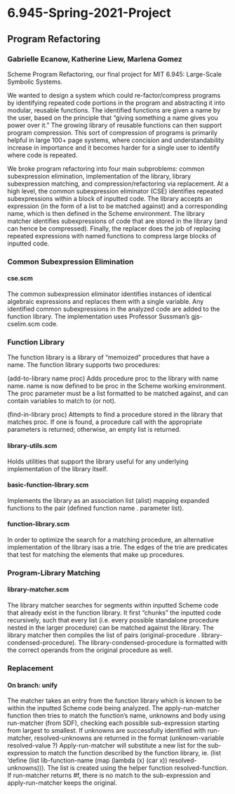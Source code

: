 # 6.945-Spring-2021-Project
## Program Refactoring
### Gabrielle Ecanow, Katherine Liew, Marlena Gomez

Scheme Program Refactoring, our final project for MIT 6.945: Large-Scale Symbolic Systems. 

We wanted to design a system which could re-factor/compress programs by identifying repeated code portions in the program and abstracting it into modular, reusable functions. The identified functions are given a name by the user, based on the principle that “giving something a name gives you power over it.” The growing library of reusable functions can then support program compression. This sort of compression of programs is primarily helpful in large 100+ page systems, where concision and understandability increase in importance and it becomes harder for a single user to identify where code is repeated.

We broke program refactoring into four main subproblems: common subexpression elimination, implementation of the library, library subexpression matching, and compression/refactoring via replacement. At a high level, the common subexpression eliminator (CSE) identifies repeated subexpressions within a block of inputted code. The library accepts an expression (in the form of a list to be matched against) and a corresponding name, which is then defined in the Scheme environment. The library matcher identifies subexpressions of code that are stored in the library (and can hence be compressed). Finally, the replacer does the job of replacing repeated expressions with named functions to compress large blocks of inputted code.

### Common Subexpression Elimination

#### cse.scm
The common subexpression eliminator identifies instances of identical algebraic expressions and replaces them with a single variable. Any identified common subexpressions in the analyzed code are added to the function library. The implementation uses Professor Sussman’s gjs-cselim.scm code.

###  Function Library

The function library is a library of “memoized” procedures that have a name. The function library supports two procedures:

(add-to-library name proc) Adds procedure proc to the library with name name. name is now defined to be proc in the Scheme working environment. The proc parameter must be a list formatted to be matched against, and can contain variables to match to (or not).

(find-in-library proc) Attempts to find a procedure stored in the library that matches proc. If one is found, a procedure call with the appropriate parameters is returned; otherwise, an empty list is returned.

#### library-utils.scm
Holds utilities that support the library useful for any underlying implementation of the library itself.

#### basic-function-library.scm
Implements the library as an association list (alist) mapping expanded functions to the pair (defined function name .  parameter list).

#### function-library.scm
In order to optimize the search for a matching procedure, an alternative implementation of the library isas a trie. The edges of the trie are predicates that test for matching the elements that make up procedures.

### Program-Library Matching

#### library-matcher.scm
The library matcher searches for segments within inputted Scheme code that already exist in the function library. It first “chunks” the inputted code recursively, such that every list (i.e. every possible standalone procedure nested in the larger procedure) can be matched against the library. The library matcher then compiles the list of pairs (original-procedure . library-condensed-procedure). The library-condensed-procedure is formatted with the correct operands from the original procedure as well.

### Replacement

#### On branch: unify
The matcher takes an entry from the function library which is known to be within the inputted Scheme code being analyzed. 
The apply-run-matcher function then tries to match the function’s name, unknowns and body using run-matcher (from SDF), checking each possible sub-expression starting from largest to smallest. 
If unknowns are successfully identified with run-matcher, resolved-unknowns are returned in the format (unknown-variable resolved-value ?)
Apply-run-matcher will substitute a new list for the sub-expression to match the function described by the function library, ie. (list ‘define (list lib-function-name (map (lambda (x) (car x)) resolved-unknowns))). The list is created using the helper function resolved-function.
If run-matcher returns #f, there is no match to the sub-expression and apply-run-matcher keeps the original.


